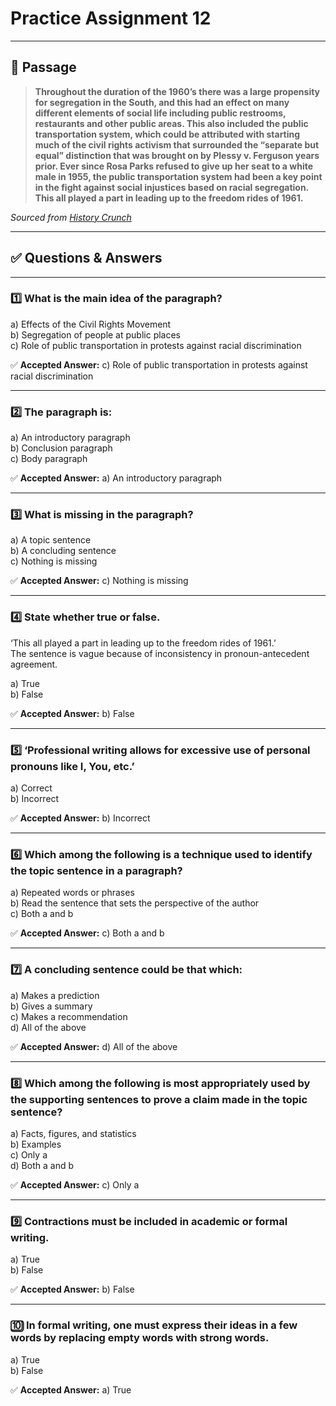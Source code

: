 # Practice Assignment 12
---

## 📜 Passage

> **Throughout the duration of the 1960’s there was a large propensity for segregation in the South, and this had an effect on many different elements of social life including public restrooms, restaurants and other public areas. This also included the public transportation system, which could be attributed with starting much of the civil rights activism that surrounded the “separate but equal” distinction that was brought on by Plessy v. Ferguson years prior. Ever since Rosa Parks refused to give up her seat to a white male in 1955, the public transportation system had been a key point in the fight against social injustices based on racial segregation. This all played a part in leading up to the freedom rides of 1961.**

_Sourced from [History Crunch](https://www.historycrunch.com/freedom-rides.html#/)_

---

## ✅ Questions & Answers

---

### 1️⃣ What is the main idea of the paragraph?

a) Effects of the Civil Rights Movement  
b) Segregation of people at public places  
c) Role of public transportation in protests against racial discrimination

✅ **Accepted Answer:** c) Role of public transportation in protests against racial discrimination

---

### 2️⃣ The paragraph is:

a) An introductory paragraph  
b) Conclusion paragraph  
c) Body paragraph

✅ **Accepted Answer:** a) An introductory paragraph

---

### 3️⃣ What is missing in the paragraph?

a) A topic sentence  
b) A concluding sentence  
c) Nothing is missing

✅ **Accepted Answer:** c) Nothing is missing

---

### 4️⃣ State whether true or false.  
‘This all played a part in leading up to the freedom rides of 1961.’  
The sentence is vague because of inconsistency in pronoun-antecedent agreement.

a) True  
b) False

✅ **Accepted Answer:** b) False

---

### 5️⃣ ‘Professional writing allows for excessive use of personal pronouns like I, You, etc.’

a) Correct  
b) Incorrect

✅ **Accepted Answer:** b) Incorrect

---

### 6️⃣ Which among the following is a technique used to identify the topic sentence in a paragraph?

a) Repeated words or phrases  
b) Read the sentence that sets the perspective of the author  
c) Both a and b

✅ **Accepted Answer:** c) Both a and b

---

### 7️⃣ A concluding sentence could be that which:

a) Makes a prediction  
b) Gives a summary  
c) Makes a recommendation  
d) All of the above

✅ **Accepted Answer:** d) All of the above

---

### 8️⃣ Which among the following is most appropriately used by the supporting sentences to prove a claim made in the topic sentence?

a) Facts, figures, and statistics  
b) Examples  
c) Only a  
d) Both a and b

✅ **Accepted Answer:** c) Only a

---

### 9️⃣ Contractions must be included in academic or formal writing.

a) True  
b) False

✅ **Accepted Answer:** b) False

---

### 🔟 In formal writing, one must express their ideas in a few words by replacing empty words with strong words.

a) True  
b) False

✅ **Accepted Answer:** a) True
